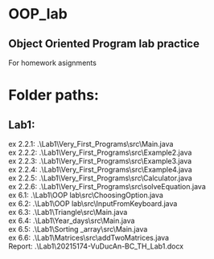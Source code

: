 # OOP_lab
## Object Oriented Program lab practice
For homework asignments
# Folder paths:

## Lab1:

ex 2.2.1: .\Lab1\Very_First_Programs\src\Main.java <br />
ex 2.2.2: .\Lab1\Very_First_Programs\src\Example2.java <br />
ex 2.2.3: .\Lab1\Very_First_Programs\src\Example3.java <br />
ex 2.2.4: .\Lab1\Very_First_Programs\src\Example4.java <br />
ex 2.2.5: .\Lab1\Very_First_Programs\src\Calculator.java <br />
ex 2.2.6: .\Lab1\Very_First_Programs\src\solveEquation.java <br />
ex 6.1: .\Lab1\OOP lab\src\ChoosingOption.java <br />
ex 6.2: .\Lab1\OOP lab\src\InputFromKeyboard.java <br />
ex 6.3: .\Lab1\Triangle\src\Main.java <br />
ex 6.4: .\Lab1\Year_days\src\Main.java <br />
ex 6.5: .\Lab1\Sorting _array\src\Main.java <br />
ex 6.6: .\Lab1\Matrices\src\addTwoMatrices.java <br />
Report: .\Lab1\20215174-VuDucAn-BC_TH_Lab1.docx <br />
